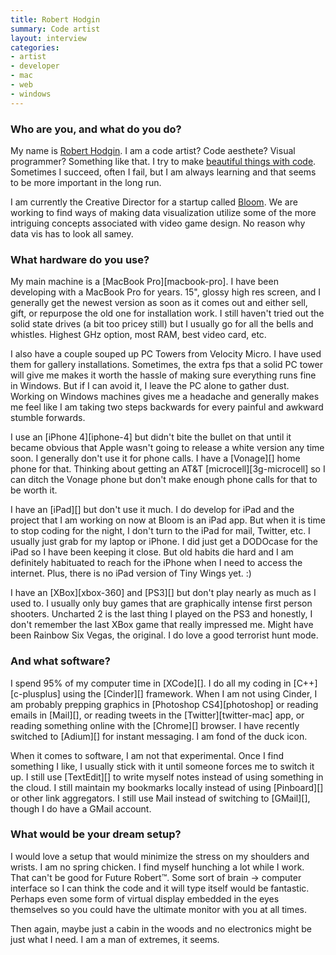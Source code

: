 ```yaml
---
title: Robert Hodgin
summary: Code artist
layout: interview
categories:
- artist
- developer
- mac
- web
- windows
---
```


### Who are you, and what do you do?

My name is [Robert Hodgin](http://roberthodgin.com/ "Robert's website."). I am a code artist? Code aesthete? Visual programmer? Something like that. I try to make [beautiful things with code](http://vimeo.com/flight404/videos "Robert's videos on Vimeo."). Sometimes I succeed, often I fail, but I am always learning and that seems to be more important in the long run.

I am currently the Creative Director for a startup called [Bloom](http://bloom.io/ "A visualisation company."). We are working to find ways of making data visualization utilize some of the more intriguing concepts associated with video game design. No reason why data vis has to look all samey.

### What hardware do you use?

My main machine is a [MacBook Pro][macbook-pro]. I have been developing with a MacBook Pro for years. 15", glossy high res screen, and I generally get the newest version as soon as it comes out and either sell, gift, or repurpose the old one for installation work. I still haven't tried out the solid state drives (a bit too pricey still) but I usually go for all the bells and whistles. Highest GHz option, most RAM, best video card, etc.

I also have a couple souped up PC Towers from Velocity Micro. I have used them for gallery installations. Sometimes, the extra fps that a solid PC tower will give me makes it worth the hassle of making sure everything runs fine in Windows. But if I can avoid it, I leave the PC alone to gather dust. Working on Windows machines gives me a headache and generally makes me feel like I am taking two steps backwards for every painful and awkward stumble forwards.

I use an [iPhone 4][iphone-4] but didn't bite the bullet on that until it became obvious that Apple wasn't going to release a white version any time soon. I generally don't use it for phone calls. I have a [Vonage][] home phone for that. Thinking about getting an AT&T [microcell][3g-microcell] so I can ditch the Vonage phone but don't make enough phone calls for that to be worth it.

I have an [iPad][] but don't use it much. I do develop for iPad and the project that I am working on now at Bloom is an iPad app. But when it is time to stop coding for the night, I don't turn to the iPad for mail, Twitter, etc. I usually just grab for my laptop or iPhone. I did just get a DODOcase for the iPad so I have been keeping it close. But old habits die hard and I am definitely habituated to reach for the iPhone when I need to access the internet. Plus, there is no iPad version of Tiny Wings yet. :)

I have an [XBox][xbox-360] and [PS3][] but don't play nearly as much as I used to. I usually only buy games that are graphically intense first person shooters. Uncharted 2 is the last thing I played on the PS3 and honestly, I don't remember the last XBox game that really impressed me. Might have been Rainbow Six Vegas, the original. I do love a good terrorist hunt mode.

### And what software?

I spend 95% of my computer time in [XCode][]. I do all my coding in [C++][c-plusplus] using the [Cinder][] framework. When I am not using Cinder, I am probably prepping graphics in [Photoshop CS4][photoshop] or reading emails in [Mail][], or reading tweets in the [Twitter][twitter-mac] app, or reading something online with the [Chrome][] browser. I have recently switched to [Adium][] for instant messaging. I am fond of the duck icon. 

When it comes to software, I am not that experimental. Once I find something I like, I usually stick with it until someone forces me to switch it up. I still use [TextEdit][] to write myself notes instead of using something in the cloud. I still maintain my bookmarks locally instead of using [Pinboard][] or other link aggregators. I still use Mail instead of switching to [GMail][], though I do have a GMail account.

### What would be your dream setup?

I would love a setup that would minimize the stress on my shoulders and wrists. I am no spring chicken. I find myself hunching a lot while I work. That can't be good for Future Robert™. Some sort of brain -> computer interface so I can think the code and it will type itself would be fantastic. Perhaps even some form of virtual display embedded in the eyes themselves so you could have the ultimate monitor with you at all times.

Then again, maybe just a cabin in the woods and no electronics might be just what I need. I am a man of extremes, it seems.